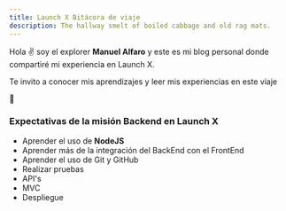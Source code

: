 ```yaml
---
title: Launch X Bitácora de viaje
description: The hallway smelt of boiled cabbage and old rag mats.
---
```


Hola ✌️  soy el explorer **Manuel Alfaro** y este es mi blog personal donde compartiré mi experiencia en Launch X.

Te invito a conocer mis aprendizajes y leer mis experiencias en este viaje

🚀

### Expectativas de la misión Backend en Launch X

+ Aprender el uso de **NodeJS**
+ Aprender más de la integración del BackEnd con el FrontEnd
+ Aprender el uso de Git y GitHub
+ Realizar pruebas
+ API's
+ MVC
+ Despliegue
